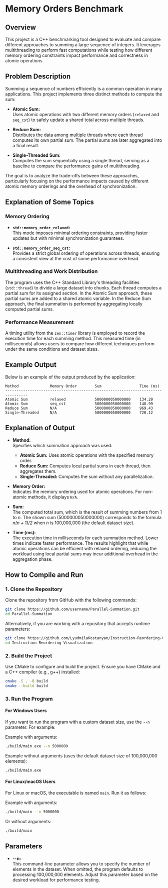 # Memory Orders Benchmark

## Overview
This project is a C++ benchmarking tool designed to evaluate and compare different approaches to summing a large sequence of integers. It leverages multithreading to perform fast computations while testing how different memory ordering constraints impact performance and correctness in atomic operations.

## Problem Description
Summing a sequence of numbers efficiently is a common operation in many applications. This project implements three distinct methods to compute the sum:

- **Atomic Sum:**  
  Uses atomic operations with two different memory orders (`relaxed` and `seq_cst`) to safely update a shared total across multiple threads.

- **Reduce Sum:**  
  Distributes the data among multiple threads where each thread computes its own partial sum. The partial sums are later aggregated into a final result.

- **Single-Threaded Sum:**  
  Computes the sum sequentially using a single thread, serving as a baseline to compare the performance gains of multithreading.

The goal is to analyze the trade-offs between these approaches, particularly focusing on the performance impacts caused by different atomic memory orderings and the overhead of synchronization.

## Explanation of Some Topics

### Memory Ordering
- **`std::memory_order_relaxed`:**  
  This mode imposes minimal ordering constraints, providing faster updates but with minimal synchronization guarantees.
  
- **`std::memory_order_seq_cst`:**  
  Provides a strict global ordering of operations across threads, ensuring a consistent view at the cost of some performance overhead.

### Multithreading and Work Distribution
The program uses the C++ Standard Library's threading facilities (`std::thread`) to divide a large dataset into chunks. Each thread computes a partial sum for its assigned section. In the Atomic Sum approach, these partial sums are added to a shared atomic variable. In the Reduce Sum approach, the final summation is performed by aggregating locally computed partial sums.

### Performance Measurement
A timing utility from the `zen::timer` library is employed to record the execution time for each summing method. This measured time (in milliseconds) allows users to compare how different techniques perform under the same conditions and dataset sizes.

## Example Output
Below is an example of the output produced by the application:

```
Method              Memory Order        Sum                 Time (ms)           
--------------------------------------------------------------------------------
Atomic Sum          relaxed             5000000050000000    134.20              
Atomic Sum          seq_cst             5000000050000000    148.99              
Reduce Sum          N/A                 5000000050000000    969.43              
Single-Threaded     N/A                 5000000050000000    720.12    
```

## Explanation of Output
- **Method:**  
  Specifies which summation approach was used:
  - **Atomic Sum:** Uses atomic operations with the specified memory order.
  - **Reduce Sum:** Computes local partial sums in each thread, then aggregates them.
  - **Single-Threaded:** Computes the sum without any parallelization.

- **Memory Order:**  
  Indicates the memory ordering used for atomic operations. For non-atomic methods, it displays `N/A`.

- **Sum:**  
  The computed total sum, which is the result of summing numbers from 1 to _n_. The shown sum (5000000050000000) corresponds to the formula *n(n + 1)/2* when _n_ is 100,000,000 (the default dataset size).

- **Time (ms):**  
  The execution time in milliseconds for each summation method. Lower times indicate faster performance. The results highlight that while atomic operations can be efficient with relaxed ordering, reducing the workload using local partial sums may incur additional overhead in the aggregation phase.

## How to Compile and Run

### 1. Clone the Repository
Clone the repository from GitHub with the following commands:

```bash
git clone https://github.com/username/Parallel-Summation.git
cd Parallel-Summation
```

Alternatively, if you are working with a repository that accepts runtime parameters:

```bash
git clone https://github.com/LyudmilaKostanyan/Instruction-Reordering-Visualization.git
cd Instruction-Reordering-Visualization
```

### 2. Build the Project
Use CMake to configure and build the project. Ensure you have CMake and a C++ compiler (e.g., g++) installed:

```bash
cmake -S . -B build
cmake --build build
```

### 3. Run the Program

#### For Windows Users
If you want to run the program with a custom dataset size, use the `--n` parameter. For example:

Example with arguments:
```bash
./build/main.exe --n 5000000
```
Example without arguments (uses the default dataset size of 100,000,000 elements):
```bash
./build/main.exe
```

#### For Linux/macOS Users
For Linux or macOS, the executable is named `main`. Run it as follows:

Example with arguments:
```bash
./build/main --n 5000000
```
Or without arguments:
```bash
./build/main
```

## Parameters

- **--n:**  
  This command-line parameter allows you to specify the number of elements in the dataset. When omitted, the program defaults to processing 100,000,000 elements. Adjust this parameter based on the desired workload for performance testing.
